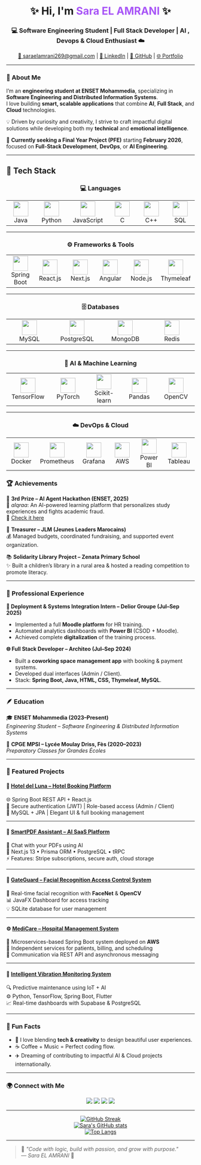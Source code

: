<!-- 💫 WELCOME TO MY GITHUB PROFILE 💫 -->

<h1 align="center">✨ Hi, I'm <span style="color:#a855f7;">Sara EL AMRANI</span> ✨</h1>
<h3 align="center">💻 Software Engineering Student | Full Stack Developer | AI , Devops & Cloud Enthusiast ☁️</h3>

<p align="center">
  <a href="mailto:saraelamrani269@gmail.com">📧 saraelamrani269@gmail.com</a> |
  <a href="www.linkedin.com/in/sara-el-amrani-4619041a6">💼 LinkedIn</a> |
  <a href="https://github.com/SaraElAmrani">🐙 GitHub</a> |
  <a href="https://elamranisara.com/">🌐 Portfolio</a>
</p>

---

### 🌸 About Me  

I’m an **engineering student at ENSET Mohammedia**, specializing in **Software Engineering and Distributed Information Systems**.  
I love building **smart, scalable applications** that combine **AI**, **Full Stack**, and **Cloud** technologies.  

💡 Driven by curiosity and creativity, I strive to craft impactful digital solutions while developing both my **technical** and **emotional intelligence**.  

🧭 **Currently seeking a Final Year Project (PFE)** starting **February 2026**, focused on **Full-Stack Development**, **DevOps**, or **AI Engineering**.

---

## 🧠 Tech Stack

<div align="center">

### 💻 Languages  
<table>
<tr>
<td align="center" width="120">
  <img src="https://cdn.jsdelivr.net/gh/devicons/devicon/icons/java/java-original.svg" width="40"/><br>Java
</td>
<td align="center" width="120">
  <img src="https://cdn.jsdelivr.net/gh/devicons/devicon/icons/python/python-original.svg" width="40"/><br>Python
</td>
<td align="center" width="120">
  <img src="https://cdn.jsdelivr.net/gh/devicons/devicon/icons/javascript/javascript-original.svg" width="40"/><br>JavaScript
</td>
<td align="center" width="120">
  <img src="https://cdn.jsdelivr.net/gh/devicons/devicon/icons/c/c-original.svg" width="40"/><br>C
</td>
<td align="center" width="120">
  <img src="https://cdn.jsdelivr.net/gh/devicons/devicon/icons/cplusplus/cplusplus-original.svg" width="40"/><br>C++
</td>
<td align="center" width="120">
  <img src="https://cdn.jsdelivr.net/gh/devicons/devicon/icons/mysql/mysql-original.svg" width="40"/><br>SQL
</td>
</tr>
</table>

---

### ⚙️ Frameworks & Tools  
<table>
<tr>
<td align="center" width="120">
  <img src="https://cdn.jsdelivr.net/gh/devicons/devicon/icons/spring/spring-original.svg" width="40"/><br>Spring Boot
</td>
<td align="center" width="120">
  <img src="https://cdn.jsdelivr.net/gh/devicons/devicon/icons/react/react-original.svg" width="40"/><br>React.js
</td>
<td align="center" width="120">
  <img src="https://cdn.jsdelivr.net/gh/devicons/devicon/icons/nextjs/nextjs-original.svg" width="40"/><br>Next.js
</td>
<td align="center" width="120">
  <img src="https://cdn.jsdelivr.net/gh/devicons/devicon/icons/angularjs/angularjs-original.svg" width="40"/><br>Angular
</td>
<td align="center" width="120">
  <img src="https://cdn.jsdelivr.net/gh/devicons/devicon/icons/nodejs/nodejs-original.svg" width="40"/><br>Node.js
</td>
<td align="center" width="120">
  <img src="https://cdn.jsdelivr.net/gh/devicons/devicon/icons/thymeleaf/thymeleaf-original.svg" width="40"/><br>Thymeleaf
</td>
</tr>
</table>

---

### 🗄️ Databases  
<table>
<tr>
<td align="center" width="120">
  <img src="https://cdn.jsdelivr.net/gh/devicons/devicon/icons/mysql/mysql-original.svg" width="40"/><br>MySQL
</td>
<td align="center" width="120">
  <img src="https://cdn.jsdelivr.net/gh/devicons/devicon/icons/postgresql/postgresql-original.svg" width="40"/><br>PostgreSQL
</td>
<td align="center" width="120">
  <img src="https://cdn.jsdelivr.net/gh/devicons/devicon/icons/mongodb/mongodb-original.svg" width="40"/><br>MongoDB
</td>
<td align="center" width="120">
  <img src="https://cdn.jsdelivr.net/gh/devicons/devicon/icons/redis/redis-original.svg" width="40"/><br>Redis
</td>
</tr>
</table>

---

### 🤖 AI & Machine Learning  
<table>
<tr>
<td align="center" width="120">
  <img src="https://cdn.jsdelivr.net/gh/devicons/devicon/icons/tensorflow/tensorflow-original.svg" width="40"/><br>TensorFlow
</td>
<td align="center" width="120">
  <img src="https://cdn.jsdelivr.net/gh/devicons/devicon/icons/pytorch/pytorch-original.svg" width="40"/><br>PyTorch
</td>
<td align="center" width="120">
  <img src="https://cdn.jsdelivr.net/gh/devicons/devicon/icons/scikitlearn/scikitlearn-original.svg" width="40"/><br>Scikit-learn
</td>
<td align="center" width="120">
  <img src="https://cdn.jsdelivr.net/gh/devicons/devicon/icons/pandas/pandas-original.svg" width="40"/><br>Pandas
</td>
<td align="center" width="120">
  <img src="https://cdn.jsdelivr.net/gh/devicons/devicon/icons/opencv/opencv-original.svg" width="40"/><br>OpenCV
</td>
</tr>
</table>

---

### ☁️ DevOps & Cloud  
<table>
<tr>
<td align="center" width="120">
  <img src="https://cdn.jsdelivr.net/gh/devicons/devicon/icons/docker/docker-original.svg" width="40"/><br>Docker
</td>
<td align="center" width="120">
  <img src="https://cdn.jsdelivr.net/gh/devicons/devicon/icons/prometheus/prometheus-original.svg" width="40"/><br>Prometheus
</td>
<td align="center" width="120">
  <img src="https://cdn.jsdelivr.net/gh/devicons/devicon/icons/grafana/grafana-original.svg" width="40"/><br>Grafana
</td>
<td align="center" width="120">
  <img src="https://cdn.jsdelivr.net/gh/devicons/devicon/icons/amazonwebservices/amazonwebservices-original.svg" width="40"/><br>AWS
</td>
<td align="center" width="120">
  <img src="https://cdn.jsdelivr.net/gh/devicons/devicon/icons/powerbi/powerbi-original.svg" width="40"/><br>Power BI
</td>
<td align="center" width="120">
  <img src="https://cdn.jsdelivr.net/gh/devicons/devicon/icons/tableau/tableau-original.svg" width="40"/><br>Tableau
</td>
</tr>
</table>

</div>

### 🏆 Achievements

🥉 **3rd Prize – AI Agent Hackathon (ENSET, 2025)**  
🧩 *aIqraa*: An AI-powered learning platform that personalizes study experiences and fights academic fraud.  
🔗 [Check it here](https://github.com/aiqraa)

💼 **Treasurer – JLM (Jeunes Leaders Marocains)**  
💰 Managed budgets, coordinated fundraising, and supported event organization.

📚 **Solidarity Library Project – Zenata Primary School**  
✨ Built a children’s library in a rural area & hosted a reading competition to promote literacy.

---

### 💼 Professional Experience

**🚀 Deployment & Systems Integration Intern – Delior Groupe (Jul–Sep 2025)**  
- Implemented a full **Moodle platform** for HR training.  
- Automated analytics dashboards with **Power BI** (CSOD + Moodle).  
- Achieved complete **digitalization** of the training process.  

**🌐 Full Stack Developer – Architeo (Jul–Sep 2024)**  
- Built a **coworking space management app** with booking & payment systems.  
- Developed dual interfaces (Admin / Client).  
- Stack: **Spring Boot, Java, HTML, CSS, Thymeleaf, MySQL**.  

---

### 🪶 Education

🎓 **ENSET Mohammedia (2023–Present)**  
_Engineering Student – Software Engineering & Distributed Information Systems_

📘 **CPGE MPSI – Lycée Moulay Driss, Fès (2020–2023)**  
_Preparatory Classes for Grandes Écoles_

---

### 🚀 Featured Projects

#### 🏨 [Hotel del Luna – Hotel Booking Platform](https://github.com/SaraElAmrani/del_luna_hotel_booking)
🌐 Spring Boot REST API + React.js  
🔐 Secure authentication (JWT) | Role-based access (Admin / Client)  
💾 MySQL + JPA | Elegant UI & full booking management  

---

#### 🤖 [SmartPDF Assistant – AI SaaS Platform](https://github.com/SaraElAmrani/SmartPDF-Assistant)
💬 Chat with your PDFs using AI  
🧠 Next.js 13 • Prisma ORM • PostgreSQL • tRPC  
⚡️ Features: Stripe subscriptions, secure auth, cloud storage  

---

#### 🧬 [GateGuard – Facial Recognition Access Control System](https://github.com/SaraElAmrani/App_face_detection)
🎥 Real-time facial recognition with **FaceNet** & **OpenCV**  
📊 JavaFX Dashboard for access tracking  
💡 SQLite database for user management  

---

#### ⚙️ [MediCare – Hospital Management System](https://github.com/MediCare)
🏥 Microservices-based Spring Boot system deployed on **AWS**  
🔄 Independent services for patients, billing, and scheduling  
📡 Communication via REST API and asynchronous messaging  

---

#### 🔧 [Intelligent Vibration Monitoring System](https://github.com/MaintenancePlatform)
🔍 Predictive maintenance using IoT + AI  
⚙️ Python, TensorFlow, Spring Boot, Flutter  
📈 Real-time dashboards with Supabase & PostgreSQL  

---


### 🌈 Fun Facts
- 💬 I love blending **tech & creativity** to design beautiful user experiences.  
- ☕ Coffee + Music = Perfect coding flow.  
- ✈️ Dreaming of contributing to impactful AI & Cloud projects internationally.  

---

### 🌍 Connect with Me  

<p align="center">
  <a href="mailto:saraelamrani269@gmail.com"><img src="https://img.shields.io/badge/Email-D14836?style=for-the-badge&logo=gmail&logoColor=white"/></a>
  <a href="www.linkedin.com/in/sara-el-amrani-4619041a6"><img src="https://img.shields.io/badge/LinkedIn-0A66C2?style=for-the-badge&logo=linkedin&logoColor=white"/></a>
  <a href="https://github.com/SaraElAmrani"><img src="https://img.shields.io/badge/GitHub-171515?style=for-the-badge&logo=github&logoColor=white"/></a>
  <a href="https://elamranisara.com/"><img src="https://img.shields.io/badge/Portfolio-FF69B4?style=for-the-badge&logo=vercel&logoColor=white"/></a>
</p>

---

<div align="center">

[![GitHub Streak](https://streak-stats.demolab.com?user=SaraElAmrani&theme=tokyonight)](https://git.io/streak-stats)  
[![Sara's GitHub stats](https://github-readme-stats.vercel.app/api?username=SaraElAmrani&show_icons=true&theme=tokyonight)](https://github.com/anuraghazra/github-readme-stats)  
[![Top Langs](https://github-readme-stats.vercel.app/api/top-langs/?username=SaraElAmrani&layout=compact&theme=tokyonight)](https://github.com/anuraghazra/github-readme-stats)

</div>

---

> 💫 *"Code with logic, build with passion, and grow with purpose."*  
> — *Sara EL AMRANI* 🌸
